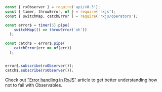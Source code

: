 <!--
name:		
title:		catch
pageTitle:	RxJS catch operator example + marble diagram
desc:		
docsUrl:	https://rxjs.dev/api/operators/catch
-->

```js
const { rxObserver } = require('api/v0.3');
const { timer, throwError, of } = require('rxjs');
const { switchMap, catchError } = require('rxjs/operators');

const error$ = timer(5).pipe(
    switchMap(() => throwError('oh'))
  );
  
const catch$ = error$.pipe(
    catchError(err => of(err))
  );


error$.subscribe(rxObserver());
catch$.subscribe(rxObserver());

```

Check out ["Error handling in RxJS"](https://medium.com/@kddsky/error-handling-in-rxjs-bac0f96a7def) article to get better understanding how not to fail with Observables.